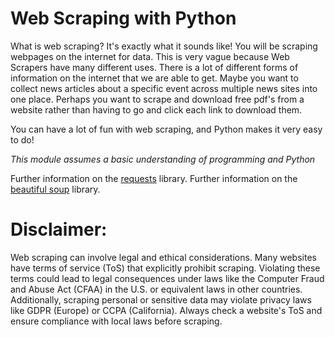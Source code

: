 # Web Scraping with Python

What is web scraping? It's exactly what it sounds like! You will be scraping webpages on the internet for data. This is very vague because Web Scrapers have many different uses. There is a lot of different forms of information on the internet that we are able to get. Maybe you want to collect news articles about a specific event across multiple news sites into one place. Perhaps you want to scrape and download free pdf's from a website rather than having to go and click each link to download them.

You can have a lot of fun with web scraping, and Python makes it very easy to do!

*This module assumes a basic understanding of programming and Python*

Further information on the [requests](https://requests.readthedocs.io/en/latest/) library.
Further information on the [beautiful soup](https://www.crummy.com/software/BeautifulSoup/bs4/doc/) library.

# Disclaimer:
Web scraping can involve legal and ethical considerations. Many websites have terms of service (ToS) that explicitly prohibit scraping. Violating these terms could lead to legal consequences under laws like the Computer Fraud and Abuse Act (CFAA) in the U.S. or equivalent laws in other countries. Additionally, scraping personal or sensitive data may violate privacy laws like GDPR (Europe) or CCPA (California). Always check a website's ToS and ensure compliance with local laws before scraping.
